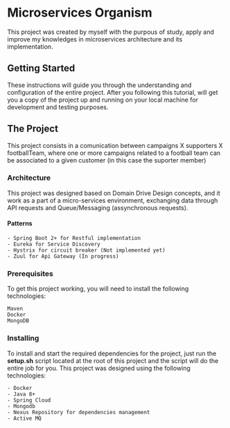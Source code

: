 # Microservices Organism
This project was created by myself with the purpous of study, apply and improve my knowledges in microservices architecture and its implementation.

## Getting Started
These instructions will guide you through the understanding and configuration of the entire project.
After you following this tutorial, will get you a copy of the project up and running on your local machine for development and testing purposes.

## The Project
This project consists in a comunication between campaigns X supporters X footballTeam, where one or more campaigns related to a football team can be associated to a given customer (in this case the suporter member)

### Architecture
This project was designed based on Domain Drive Design concepts, and it work as a part of a micro-services environment, exchanging data through API requests and Queue/Messaging (assynchronous requests).

#### Patterns

```
- Spring Boot 2+ for Restful implementation 
- Eureka for Service Discovery
- Hystrix for circuit breaker (Not implemented yet)
- Zuul for Api Gateway (In progress)
```

### Prerequisites
To get this project working, you will need to install the following technologies:

```
Maven
Docker
MongoDB
```

### Installing
To install and start the required dependencies for the project, just run the <b>setup.sh</b> script located at the root of this project and the script will do the entire job for you.
This project was designed using the following technologies:

```
- Docker
- Java 8+
- Spring Cloud
- Mongodb
- Nexus Repository for dependencies management
- Active MQ
```



